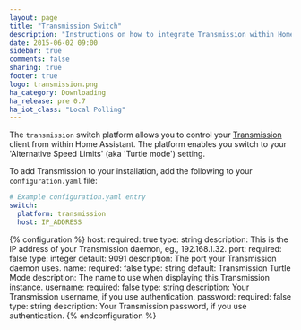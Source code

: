 ```yaml
---
layout: page
title: "Transmission Switch"
description: "Instructions on how to integrate Transmission within Home Assistant."
date: 2015-06-02 09:00
sidebar: true
comments: false
sharing: true
footer: true
logo: transmission.png
ha_category: Downloading
ha_release: pre 0.7
ha_iot_class: "Local Polling"
---
```



The `transmission` switch platform allows you to control your [Transmission](http://www.transmissionbt.com/) client from within Home Assistant. The platform enables you switch to your 'Alternative Speed Limits' (aka 'Turtle mode') setting.

To add Transmission to your installation, add the following to your `configuration.yaml` file:

```yaml
# Example configuration.yaml entry
switch:
  platform: transmission
  host: IP_ADDRESS
```

{% configuration %}
host:
  required: true
  type: string
  description: This is the IP address of your Transmission daemon, eg., 192.168.1.32.
port:
  required: false
  type: integer
  default: 9091
  description: The port your Transmission daemon uses.
name:
  required: false
  type: string
  default: Transmission Turtle Mode
  description: The name to use when displaying this Transmission instance.
username:
  required: false
  type: string
  description: Your Transmission username, if you use authentication.
password:
  required: false
  type: string
  description: Your Transmission password, if you use authentication.
{% endconfiguration %}
